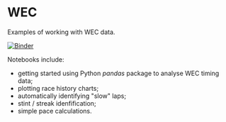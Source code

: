 # WEC
Examples of working with WEC data.

[![Binder](https://mybinder.org/badge_logo.svg)](https://mybinder.org/v2/gh/f1datajunkie/WEC/master?filepath=notebooks)

Notebooks include:

- getting started using Python *pandas* package to analyse WEC timing data;
- plotting race history charts;
- automatically identifying "slow" laps;
- stint / streak idenfification;
- simple pace calculations.

